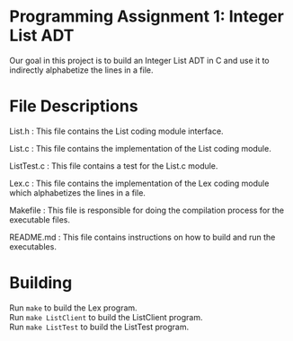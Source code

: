 # Programming Assignment 1: Integer List ADT

Our goal in this project is to build an Integer List ADT in C and use it to indirectly alphabetize the lines in a file. 

# File Descriptions

List.h : This file contains the List coding module interface.

List.c : This file contains the implementation of the List coding module.

ListTest.c : This file contains a test for the List.c module.

Lex.c : This file contains the implementation of the Lex coding module which alphabetizes the lines in a file.

Makefile : This file is responsible for doing the compilation process for the executable files. 

README.md : This file contains instructions on how to build and run the executables.

# Building

Run ```make``` to build the Lex program.   
Run ```make ListClient``` to build the ListClient program.   
Run ```make ListTest``` to build the ListTest program.   

